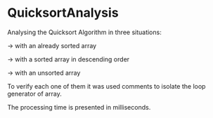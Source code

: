 # QuicksortAnalysis



Analysing the Quicksort Algorithm in three situations:

-> with an already sorted array

-> with a sorted array in descending order

-> with an unsorted array



To verify each one of them it was used comments to isolate the loop generator of array.

The processing time is presented in milliseconds.
